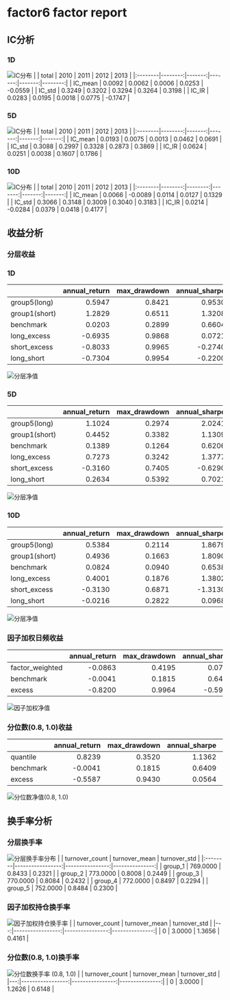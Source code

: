 # factor6 factor report
## IC分析
### 1D
![IC分布](IC/factor6_1D.png)
|         |   total |   2010 |   2011 |   2012 |    2013 |
|:--------|--------:|-------:|-------:|-------:|--------:|
| IC_mean |  0.0092 | 0.0062 | 0.0006 | 0.0253 | -0.0559 |
| IC_std  |  0.3249 | 0.3202 | 0.3294 | 0.3264 |  0.3198 |
| IC_IR   |  0.0283 | 0.0195 | 0.0018 | 0.0775 | -0.1747 |

### 5D
![IC分布](IC/factor6_5D.png)
|         |   total |   2010 |   2011 |   2012 |   2013 |
|:--------|--------:|-------:|-------:|-------:|-------:|
| IC_mean |  0.0193 | 0.0075 | 0.0013 | 0.0462 | 0.0691 |
| IC_std  |  0.3088 | 0.2997 | 0.3328 | 0.2873 | 0.3869 |
| IC_IR   |  0.0624 | 0.0251 | 0.0038 | 0.1607 | 0.1786 |

### 10D
![IC分布](IC/factor6_10D.png)
|         |   total |    2010 |   2011 |   2012 |   2013 |
|:--------|--------:|--------:|-------:|-------:|-------:|
| IC_mean |  0.0066 | -0.0089 | 0.0114 | 0.0127 | 0.1329 |
| IC_std  |  0.3066 |  0.3148 | 0.3009 | 0.3040 | 0.3183 |
| IC_IR   |  0.0214 | -0.0284 | 0.0379 | 0.0418 | 0.4177 |

## 收益分析
### 分层收益
### 1D
|               |   annual_return |   max_drawdown |   annual_sharpe |   annual_calmar |   win_rate |   avg_win_return |   avg_loss_return |   profit_loss_ratio |   annual_volatility |   annual_downside_deviation |   annual_sortino |
|:--------------|----------------:|---------------:|----------------:|----------------:|-----------:|-----------------:|------------------:|--------------------:|--------------------:|----------------------------:|-----------------:|
| group5(long)  |          0.5947 |         0.8421 |          0.9530 |         11.2114 |     0.5234 |           0.0442 |           -0.0404 |              1.0927 |              1.0205 |                      0.6615 |           1.4701 |
| group1(short) |          1.2829 |         0.6511 |          1.3208 |         31.2800 |     0.4994 |           0.0478 |           -0.0376 |              1.2719 |              0.9644 |                      0.5197 |           2.4513 |
| benchmark     |          0.0203 |         0.2899 |          0.6604 |          1.1093 |     0.4930 |           0.0708 |           -0.0622 |              1.1392 |              1.2968 |                      0.7104 |           1.2055 |
| long_excess   |         -0.6935 |         0.9868 |          0.0721 |        -11.1563 |     0.4918 |           0.0801 |           -0.0766 |              1.0457 |              1.6087 |                      0.9615 |           0.1207 |
| short_excess  |         -0.8033 |         0.9965 |         -0.2740 |        -12.7968 |     0.4918 |           0.0753 |           -0.0761 |              0.9892 |              1.5231 |                      1.0104 |          -0.4131 |
| long_short    |         -0.7304 |         0.9954 |         -0.2200 |        -11.6485 |     0.4994 |           0.0576 |           -0.0599 |              0.9626 |              1.3696 |                      1.0911 |          -0.2762 |

![分层净值](net_value/factor6_1D.png)
### 5D
|               |   annual_return |   max_drawdown |   annual_sharpe |   annual_calmar |   win_rate |   avg_win_return |   avg_loss_return |   profit_loss_ratio |   annual_volatility |   annual_downside_deviation |   annual_sortino |
|:--------------|----------------:|---------------:|----------------:|----------------:|-----------:|-----------------:|------------------:|--------------------:|--------------------:|----------------------------:|-----------------:|
| group5(long)  |          1.1024 |         0.2974 |          2.0241 |         58.8374 |     0.5439 |           0.0206 |           -0.0174 |              1.1848 |              0.4082 |                      0.2130 |           3.8794 |
| group1(short) |          0.4452 |         0.3382 |          1.1309 |         20.8949 |     0.5146 |           0.0201 |           -0.0177 |              1.1375 |              0.3940 |                      0.2287 |           1.9477 |
| benchmark     |          0.1389 |         0.1264 |          0.6206 |         17.4538 |     0.4879 |           0.0145 |           -0.0125 |              1.1570 |              0.2667 |                      0.1409 |           1.1748 |
| long_excess   |          0.7273 |         0.3242 |          1.3777 |         35.6129 |     0.5045 |           0.0258 |           -0.0210 |              1.2298 |              0.4795 |                      0.2517 |           2.6249 |
| short_excess  |         -0.3160 |         0.7405 |         -0.6290 |         -6.7742 |     0.4917 |           0.0216 |           -0.0231 |              0.9357 |              0.4452 |                      0.2856 |          -0.9805 |
| long_short    |          0.2634 |         0.5392 |          0.7021 |          7.7561 |     0.5172 |           0.0271 |           -0.0259 |              1.0464 |              0.5421 |                      0.3355 |           1.1346 |

![分层净值](net_value/factor6_5D.png)
### 10D
|               |   annual_return |   max_drawdown |   annual_sharpe |   annual_calmar |   win_rate |   avg_win_return |   avg_loss_return |   profit_loss_ratio |   annual_volatility |   annual_downside_deviation |   annual_sortino |
|:--------------|----------------:|---------------:|----------------:|----------------:|-----------:|-----------------:|------------------:|--------------------:|--------------------:|----------------------------:|-----------------:|
| group5(long)  |          0.5384 |         0.2114 |          1.8679 |         40.4241 |     0.5077 |           0.0131 |           -0.0098 |              1.3362 |              0.2469 |                      0.1221 |           3.7784 |
| group1(short) |          0.4936 |         0.1663 |          1.8090 |         47.1322 |     0.5192 |           0.0126 |           -0.0100 |              1.2526 |              0.2374 |                      0.1294 |           3.3191 |
| benchmark     |          0.0824 |         0.0940 |          0.6538 |         13.9123 |     0.4987 |           0.0074 |           -0.0066 |              1.1112 |              0.1350 |                      0.0720 |           1.2255 |
| long_excess   |          0.4001 |         0.1876 |          1.3802 |         33.8535 |     0.5026 |           0.0143 |           -0.0115 |              1.2455 |              0.2702 |                      0.1416 |           2.6347 |
| short_excess  |         -0.3130 |         0.6871 |         -1.3130 |         -7.2309 |     0.4885 |           0.0118 |           -0.0139 |              0.8474 |              0.2599 |                      0.1794 |          -1.9019 |
| long_short    |         -0.0216 |         0.2822 |          0.0968 |         -1.2175 |     0.4846 |           0.0162 |           -0.0150 |              1.0809 |              0.3280 |                      0.2052 |           0.1548 |

![分层净值](net_value/factor6_10D.png)
### 因子加权日频收益
|                 |   annual_return |   max_drawdown |   annual_sharpe |   annual_calmar |   win_rate |   avg_win_return |   avg_loss_return |   profit_loss_ratio |   annual_volatility |   annual_downside_deviation |   annual_sortino |
|:----------------|----------------:|---------------:|----------------:|----------------:|-----------:|-----------------:|------------------:|--------------------:|--------------------:|----------------------------:|-----------------:|
| factor_weighted |         -0.0863 |         0.4195 |          0.0722 |         -3.2643 |     0.5427 |           0.0210 |           -0.0246 |              0.8544 |              0.4957 |                      0.4371 |           0.0819 |
| benchmark       |         -0.0041 |         0.1815 |          0.6409 |         -0.3591 |     0.4944 |           0.0704 |           -0.0623 |              1.1297 |              1.2946 |                      0.7106 |           1.1677 |
| excess          |         -0.8200 |         0.9964 |         -0.5929 |        -13.0637 |     0.5019 |           0.0643 |           -0.0711 |              0.9042 |              1.3390 |                      0.8479 |          -0.9363 |

![因子加权净值](net_value/factor6_factor_weighted.png)
### 分位数(0.8, 1.0)收益
|           |   annual_return |   max_drawdown |   annual_sharpe |   annual_calmar |   win_rate |   avg_win_return |   avg_loss_return |   profit_loss_ratio |   annual_volatility |   annual_downside_deviation |   annual_sortino |
|:----------|----------------:|---------------:|----------------:|----------------:|-----------:|-----------------:|------------------:|--------------------:|--------------------:|----------------------------:|-----------------:|
| quantile  |          0.8239 |         0.3520 |          1.1362 |         37.1550 |     0.5399 |           0.0365 |           -0.0342 |              1.0660 |              0.7958 |                      0.5087 |           1.7774 |
| benchmark |         -0.0041 |         0.1815 |          0.6409 |         -0.3591 |     0.4944 |           0.0704 |           -0.0623 |              1.1297 |              1.2946 |                      0.7106 |           1.1677 |
| excess    |         -0.5587 |         0.9430 |          0.0564 |         -9.4040 |     0.4881 |           0.0683 |           -0.0646 |              1.0582 |              1.3399 |                      0.7889 |           0.0958 |

![分位数净值(0.8, 1.0)](net_value/factor6_quantile.png)
## 换手率分析
### 分层换手率
![分层换手率分布](turnover/factor6_group.png)
|         |   turnover_count |   turnover_mean |   turnover_std |
|:--------|-----------------:|----------------:|---------------:|
| group_1 |         769.0000 |          0.8433 |         0.2321 |
| group_2 |         773.0000 |          0.8008 |         0.2449 |
| group_3 |         770.0000 |          0.8084 |         0.2432 |
| group_4 |         772.0000 |          0.8497 |         0.2294 |
| group_5 |         752.0000 |          0.8484 |         0.2300 |

### 因子加权持仓换手率
![因子加权持仓换手率](turnover/factor6_factor_weighted.png)
|    |   turnover_count |   turnover_mean |   turnover_std |
|---:|-----------------:|----------------:|---------------:|
|  0 |           3.0000 |          1.3656 |         0.4161 |

### 分位数(0.8, 1.0)换手率
![分位数换手率 (0.8, 1.0)](turnover/factor6_quantile.png)
|    |   turnover_count |   turnover_mean |   turnover_std |
|---:|-----------------:|----------------:|---------------:|
|  0 |           3.0000 |          1.2626 |         0.6148 |

